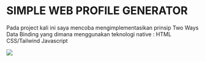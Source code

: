 # SIMPLE WEB PROFILE GENERATOR

Pada project kali ini saya mencoba mengimplementasikan prinsip Two Ways Data Binding yang dimana menggunakan teknologi native : HTML CSS/Tailwind Javascript

![](dist/src/images/PROFILE-MAKER.png)
